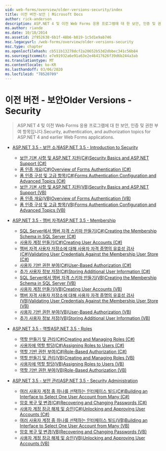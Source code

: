 ```yaml
---
uid: web-forms/overview/older-versions-security/index
title: 이전 버전-보안 | Microsoft Docs
author: rick-anderson
description: ASP.NET 4 및 이전 Web Forms 응용 프로그램에 대 한 보안, 인증 및 권한 부여 항목입니다.
ms.author: riande
ms.date: 10/18/2014
ms.assetid: 2f952638-6b1f-48b6-b019-1c5d1e9ab746
msc.legacyurl: /web-forms/overview/older-versions-security
msc.type: chapter
ms.openlocfilehash: cb511b13278dcf2a20652b53d2dbbec341c56b84
ms.sourcegitcommit: e7e91932a6e91a63e2e46417626f39d6b244a3ab
ms.translationtype: MT
ms.contentlocale: ko-KR
ms.lasthandoff: 03/06/2020
ms.locfileid: "78520709"
---
```

# <a name="older-versions---security"></a><span data-ttu-id="f1999-103">이전 버전 - 보안</span><span class="sxs-lookup"><span data-stu-id="f1999-103">Older Versions - Security</span></span>

> <span data-ttu-id="f1999-104">ASP.NET 4 및 이전 Web Forms 응용 프로그램에 대 한 보안, 인증 및 권한 부여 항목입니다.</span><span class="sxs-lookup"><span data-stu-id="f1999-104">Security, authentication, and authorization topics for ASP.NET 4 and earlier Web Forms applications.</span></span>

- [<span data-ttu-id="f1999-105">ASP.NET 3.5 - 보안 소개</span><span class="sxs-lookup"><span data-stu-id="f1999-105">ASP.NET 3.5 - Introduction to Security</span></span>](introduction/index.md)

    - [<span data-ttu-id="f1999-106">보안 기본 사항 및 ASP.NET 지원(C#)</span><span class="sxs-lookup"><span data-stu-id="f1999-106">Security Basics and ASP.NET Support (C#)</span></span>](introduction/security-basics-and-asp-net-support-cs.md)
    - [<span data-ttu-id="f1999-107">폼 인증 개요(C#)</span><span class="sxs-lookup"><span data-stu-id="f1999-107">Overview of Forms Authentication (C#)</span></span>](introduction/an-overview-of-forms-authentication-cs.md)
    - [<span data-ttu-id="f1999-108">폼 인증 구성 및 고급 항목(C#)</span><span class="sxs-lookup"><span data-stu-id="f1999-108">Forms Authentication Configuration and Advanced Topics (C#)</span></span>](introduction/forms-authentication-configuration-and-advanced-topics-cs.md)
    - [<span data-ttu-id="f1999-109">보안 기본 사항 및 ASP.NET 지원(VB)</span><span class="sxs-lookup"><span data-stu-id="f1999-109">Security Basics and ASP.NET Support (VB)</span></span>](introduction/security-basics-and-asp-net-support-vb.md)
    - [<span data-ttu-id="f1999-110">폼 인증 개요(VB)</span><span class="sxs-lookup"><span data-stu-id="f1999-110">Overview of Forms Authentication (VB)</span></span>](introduction/an-overview-of-forms-authentication-vb.md)
    - [<span data-ttu-id="f1999-111">폼 인증 구성 및 고급 항목(VB)</span><span class="sxs-lookup"><span data-stu-id="f1999-111">Forms Authentication Configuration and Advanced Topics (VB)</span></span>](introduction/forms-authentication-configuration-and-advanced-topics-vb.md)
- [<span data-ttu-id="f1999-112">ASP.NET 3.5 - 멤버 자격</span><span class="sxs-lookup"><span data-stu-id="f1999-112">ASP.NET 3.5 - Membership</span></span>](membership/index.md)

    - [<span data-ttu-id="f1999-113">SQL Server에서 멤버 자격 스키마 만들기(C#)</span><span class="sxs-lookup"><span data-stu-id="f1999-113">Creating the Membership Schema in SQL Server (C#)</span></span>](membership/creating-the-membership-schema-in-sql-server-cs.md)
    - [<span data-ttu-id="f1999-114">사용자 계정 만들기(C#)</span><span class="sxs-lookup"><span data-stu-id="f1999-114">Creating User Accounts (C#)</span></span>](membership/creating-user-accounts-cs.md)
    - [<span data-ttu-id="f1999-115">멤버 자격 사용자 저장소에 대해 사용자 자격 증명의 유효성 검사(C#)</span><span class="sxs-lookup"><span data-stu-id="f1999-115">Validating User Credentials Against the Membership User Store (C#)</span></span>](membership/validating-user-credentials-against-the-membership-user-store-cs.md)
    - [<span data-ttu-id="f1999-116">사용자 기반 권한 부여(C#)</span><span class="sxs-lookup"><span data-stu-id="f1999-116">User-Based Authorization (C#)</span></span>](membership/user-based-authorization-cs.md)
    - [<span data-ttu-id="f1999-117">추가 사용자 정보 저장(C#)</span><span class="sxs-lookup"><span data-stu-id="f1999-117">Storing Additional User Information (C#)</span></span>](membership/storing-additional-user-information-cs.md)
    - [<span data-ttu-id="f1999-118">SQL Server에서 멤버 자격 스키마 만들기(VB)</span><span class="sxs-lookup"><span data-stu-id="f1999-118">Creating the Membership Schema in SQL Server (VB)</span></span>](membership/creating-the-membership-schema-in-sql-server-vb.md)
    - [<span data-ttu-id="f1999-119">사용자 계정 만들기(VB)</span><span class="sxs-lookup"><span data-stu-id="f1999-119">Creating User Accounts (VB)</span></span>](membership/creating-user-accounts-vb.md)
    - [<span data-ttu-id="f1999-120">멤버 자격 사용자 저장소에 대해 사용자 자격 증명의 유효성 검사(VB)</span><span class="sxs-lookup"><span data-stu-id="f1999-120">Validating User Credentials Against the Membership User Store (VB)</span></span>](membership/validating-user-credentials-against-the-membership-user-store-vb.md)
    - [<span data-ttu-id="f1999-121">사용자 기반 권한 부여(VB)</span><span class="sxs-lookup"><span data-stu-id="f1999-121">User-Based Authorization (VB)</span></span>](membership/user-based-authorization-vb.md)
    - [<span data-ttu-id="f1999-122">추가 사용자 정보 저장(VB)</span><span class="sxs-lookup"><span data-stu-id="f1999-122">Storing Additional User Information (VB)</span></span>](membership/storing-additional-user-information-vb.md)
- [<span data-ttu-id="f1999-123">ASP.NET 3.5 - 역할</span><span class="sxs-lookup"><span data-stu-id="f1999-123">ASP.NET 3.5 - Roles</span></span>](roles/index.md)

    - [<span data-ttu-id="f1999-124">역할 만들기 및 관리(C#)</span><span class="sxs-lookup"><span data-stu-id="f1999-124">Creating and Managing Roles (C#)</span></span>](roles/creating-and-managing-roles-cs.md)
    - [<span data-ttu-id="f1999-125">사용자에 역할 할당(C#)</span><span class="sxs-lookup"><span data-stu-id="f1999-125">Assigning Roles to Users (C#)</span></span>](roles/assigning-roles-to-users-cs.md)
    - [<span data-ttu-id="f1999-126">역할 기반 권한 부여(C#)</span><span class="sxs-lookup"><span data-stu-id="f1999-126">Role-Based Authorization (C#)</span></span>](roles/role-based-authorization-cs.md)
    - [<span data-ttu-id="f1999-127">역할 만들기 및 관리(VB)</span><span class="sxs-lookup"><span data-stu-id="f1999-127">Creating and Managing Roles (VB)</span></span>](roles/creating-and-managing-roles-vb.md)
    - [<span data-ttu-id="f1999-128">사용자에 역할 할당(VB)</span><span class="sxs-lookup"><span data-stu-id="f1999-128">Assigning Roles to Users (VB)</span></span>](roles/assigning-roles-to-users-vb.md)
    - [<span data-ttu-id="f1999-129">역할 기반 권한 부여(VB)</span><span class="sxs-lookup"><span data-stu-id="f1999-129">Role-Based Authorization (VB)</span></span>](roles/role-based-authorization-vb.md)
- [<span data-ttu-id="f1999-130">ASP.NET 3.5 - 보안 관리</span><span class="sxs-lookup"><span data-stu-id="f1999-130">ASP.NET 3.5 - Security Administration</span></span>](admin/index.md)

    - [<span data-ttu-id="f1999-131">여러 사용자 계정 중 하나를 선택하는 인터페이스 빌드(C#)</span><span class="sxs-lookup"><span data-stu-id="f1999-131">Building an Interface to Select One User Account from Many (C#)</span></span>](admin/building-an-interface-to-select-one-user-account-from-many-cs.md)
    - [<span data-ttu-id="f1999-132">암호 복구 및 변경(C#)</span><span class="sxs-lookup"><span data-stu-id="f1999-132">Recovering and Changing Passwords (C#)</span></span>](admin/recovering-and-changing-passwords-cs.md)
    - [<span data-ttu-id="f1999-133">사용자 계정 잠금 해제 및 승인(C#)</span><span class="sxs-lookup"><span data-stu-id="f1999-133">Unlocking and Approving User Accounts (C#)</span></span>](admin/unlocking-and-approving-user-accounts-cs.md)
    - [<span data-ttu-id="f1999-134">여러 사용자 계정 중 하나를 선택하는 인터페이스 빌드(VB)</span><span class="sxs-lookup"><span data-stu-id="f1999-134">Building an Interface to Select One User Account from Many (VB)</span></span>](admin/building-an-interface-to-select-one-user-account-from-many-vb.md)
    - [<span data-ttu-id="f1999-135">암호 복구 및 변경(VB)</span><span class="sxs-lookup"><span data-stu-id="f1999-135">Recovering and Changing Passwords (VB)</span></span>](admin/recovering-and-changing-passwords-vb.md)
    - [<span data-ttu-id="f1999-136">사용자 계정 잠금 해제 및 승인(VB)</span><span class="sxs-lookup"><span data-stu-id="f1999-136">Unlocking and Approving User Accounts (VB)</span></span>](admin/unlocking-and-approving-user-accounts-vb.md)
